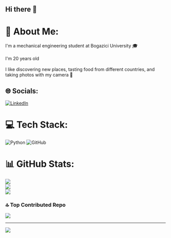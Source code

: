 ## Hi there 👋
# 💫 About Me:
I'm a mechanical engineering student at Bogazici University 🎓<br><br>I'm 20 years old<br><br>I like discovering new places, tasting food from different countries, and <br>taking photos with my camera 💯


## 🌐 Socials:
[![LinkedIn](https://img.shields.io/badge/LinkedIn-%230077B5.svg?logo=linkedin&logoColor=white)](https://linkedin.com/in/https://www.linkedin.com/in/barang%C3%BCrbulak/) 

# 💻 Tech Stack:
![Python](https://img.shields.io/badge/python-3670A0?style=for-the-badge&logo=python&logoColor=ffdd54) ![GitHub](https://img.shields.io/badge/github-%23121011.svg?style=for-the-badge&logo=github&logoColor=white)
# 📊 GitHub Stats:
![](https://github-readme-stats.vercel.app/api?username=barangurbulak&theme=shadow_blue&hide_border=false&include_all_commits=false&count_private=false)<br/>
![](https://github-readme-streak-stats.herokuapp.com/?user=barangurbulak&theme=shadow_blue&hide_border=false)<br/>
![](https://github-readme-stats.vercel.app/api/top-langs/?username=barangurbulak&theme=shadow_blue&hide_border=false&include_all_commits=false&count_private=false&layout=compact)

### 🔝 Top Contributed Repo
![](https://github-contributor-stats.vercel.app/api?username=barangurbulak&limit=5&theme=dark&combine_all_yearly_contributions=true)

---
[![](https://visitcount.itsvg.in/api?id=barangurbulak&icon=0&color=0)](https://visitcount.itsvg.in)

<!-- Proudly created with GPRM ( https://gprm.itsvg.in ) -->
